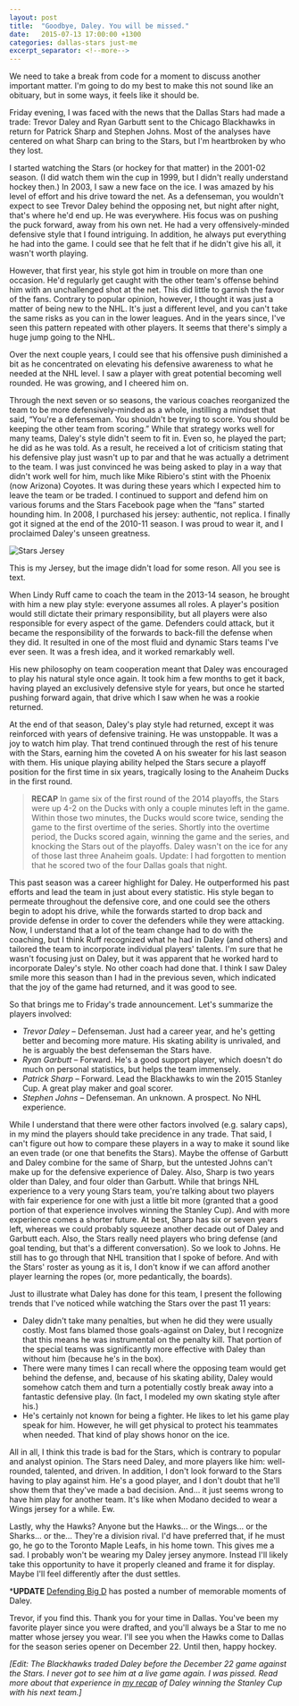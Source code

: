 ```yaml
---
layout: post
title:  "Goodbye, Daley. You will be missed."
date:   2015-07-13 17:00:00 +1300
categories: dallas-stars just-me
excerpt_separator: <!--more-->
---
```

We need to take a break from code for a moment to discuss another important matter. I'm going to do my best to make this not sound like an obituary, but in some ways, it feels like it should be.

<!--more-->

Friday evening, I was faced with the news that the Dallas Stars had made a trade: Trevor Daley and Ryan Garbutt sent to the Chicago Blackhawks in return for Patrick Sharp and Stephen Johns. Most of the analyses have centered on what Sharp can bring to the Stars, but I'm heartbroken by who they lost.

I started watching the Stars (or hockey for that matter) in the 2001-02 season. (I did watch them win the cup in 1999, but I didn't really understand hockey then.) In 2003, I saw a new face on the ice. I was amazed by his level of effort and his drive toward the net. As a defenseman, you wouldn't expect to see Trevor Daley behind the opposing net, but night after night, that's where he'd end up. He was everywhere. His focus was on pushing the puck forward, away from his own net. He had a very offensively-minded defensive style that I found intriguing. In addition, he always put everything he had into the game. I could see that he felt that if he didn't give his all, it wasn't worth playing.

However, that first year, his style got him in trouble on more than one occasion. He'd regularly get caught with the other team's offense behind him with an unchallenged shot at the net. This did little to garnish the favor of the fans. Contrary to popular opinion, however, I thought it was just a matter of being new to the NHL. It's just a different level, and you can't take the same risks as you can in the lower leagues. And in the years since, I've seen this pattern repeated with other players. It seems that there's simply a huge jump going to the NHL.

Over the next couple years, I could see that his offensive push diminished a bit as he concentrated on elevating his defensive awareness to what he needed at the NHL level. I saw a player with great potential becoming well rounded. He was growing, and I cheered him on.

Through the next seven or so seasons, the various coaches reorganized the team to be more defensively-minded as a whole, instilling a mindset that said, “You're a defenseman. You shouldn't be trying to score. You should be keeping the other team from scoring.” While that strategy works well for many teams, Daley's style didn't seem to fit in. Even so, he played the part; he did as he was told. As a result, he received a lot of criticism stating that his defensive play just wasn't up to par and that he was actually a detriment to the team. I was just convinced he was being asked to play in a way that didn't work well for him, much like Mike Ribiero's stint with the Phoenix (now Arizona) Coyotes. It was during these years which I expected him to leave the team or be traded. I continued to support and defend him on various forums and the Stars Facebook page when the “fans” started hounding him. In 2008, I purchased his jersey: authentic, not replica. I finally got it signed at the end of the 2010-11 season. I was proud to wear it, and I proclaimed Daley's unseen greatness.

![Stars Jersey]()

This is my Jersey, but the image didn't load for some reson. All you see is text.

When Lindy Ruff came to coach the team in the 2013-14 season, he brought with him a new play style: everyone assumes all roles. A player's position would still dictate their primary responsibility, but all players were also responsible for every aspect of the game. Defenders could attack, but it became the responsibility of the forwards to back-fill the defense when they did. It resulted in one of the most fluid and dynamic Stars teams I've ever seen. It was a fresh idea, and it worked remarkably well.

His new philosophy on team cooperation meant that Daley was encouraged to play his natural style once again. It took him a few months to get it back, having played an exclusively defensive style for years, but once he started pushing forward again, that drive which I saw when he was a rookie returned.

At the end of that season, Daley's play style had returned, except it was reinforced with years of defensive training. He was unstoppable. It was a joy to watch him play. That trend continued through the rest of his tenure with the Stars, earning him the coveted A on his sweater for his last season with them. His unique playing ability helped the Stars secure a playoff position for the first time in six years, tragically losing to the Anaheim Ducks in the first round.

> **RECAP** In game six of the first round of the 2014 playoffs, the Stars were up 4-2 on the Ducks with only a couple minutes left in the game. Within those two minutes, the Ducks would score twice, sending the game to the first overtime of the series. Shortly into the overtime period, the Ducks scored again, winning the game and the series, and knocking the Stars out of the playoffs. Daley wasn't on the ice for any of those last three Anaheim goals. Update: I had forgotten to mention that he scored two of the four Dallas goals that night.

This past season was a career highlight for Daley. He outperformed his past efforts and lead the team in just about every statistic. His style began to permeate throughout the defensive core, and one could see the others begin to adopt his drive, while the forwards started to drop back and provide defense in order to cover the defenders while they were attacking. Now, I understand that a lot of the team change had to do with the coaching, but I think Ruff recognized what he had in Daley (and others) and tailored the team to incorporate individual players' talents. I'm sure that he wasn't focusing just on Daley, but it was apparent that he worked hard to incorporate Daley's style. No other coach had done that. I think I saw Daley smile more this season than I had in the previous seven, which indicated that the joy of the game had returned, and it was good to see.

So that brings me to Friday's trade announcement. Let's summarize the players involved:

- *Trevor Daley* – Defenseman. Just had a career year, and he's getting better and becoming more mature. His skating ability is unrivaled, and he is arguably the best defenseman the Stars have.
- *Ryan Garbutt* – Forward. He's a good support player, which doesn't do much on personal statistics, but helps the team immensely.
- *Patrick Sharp* – Forward. Lead the Blackhawks to win the 2015 Stanley Cup. A great play maker and goal scorer.
- *Stephen Johns* – Defenseman. An unknown. A prospect. No NHL experience.

While I understand that there were other factors involved (e.g. salary caps), in my mind the players should take precidence in any trade. That said, I can't figure out how to compare these players in a way to make it sound like an even trade (or one that benefits the Stars). Maybe the offense of Garbutt and Daley combine for the same of Sharp, but the untested Johns can't make up for the defensive experience of Daley. Also, Sharp is two years older than Daley, and four older than Garbutt. While that brings NHL experience to a very young Stars team, you're talking about two players with fair experience for one with just a little bit more (granted that a good portion of that experience involves winning the Stanley Cup). And with more experience comes a shorter future. At best, Sharp has six or seven years left, whereas we could probably squeeze another decade out of Daley and Garbutt each. Also, the Stars really need players who bring defense (and goal tending, but that's a different conversation). So we look to Johns. He still has to go through that NHL transition that I spoke of before. And with the Stars' roster as young as it is, I don't know if we can afford another player learning the ropes (or, more pedantically, the boards).

Just to illustrate what Daley has done for this team, I present the following trends that I've noticed while watching the Stars over the past 11 years:

- Daley didn't take many penalties, but when he did they were usually costly. Most fans blamed those goals-against on Daley, but I recognize that this means he was instrumental on the penalty kill. That portion of the special teams was significantly more effective with Daley than without him (because he's in the box).
- There were many times I can recall where the opposing team would get behind the defense, and, because of his skating ability, Daley would somehow catch them and turn a potentially costly break away into a fantastic defensive play. (In fact, I modeled my own skating style after his.)
- He's certainly not known for being a fighter. He likes to let his game play speak for him. However, he will get physical to protect his teammates when needed. That kind of play shows honor on the ice.

All in all, I think this trade is bad for the Stars, which is contrary to popular and analyst opinion. The Stars need Daley, and more players like him: well-rounded, talented, and driven. In addition, I don't look forward to the Stars having to play against him. He's a good player, and I don't doubt that he'll show them that they've made a bad decision. And... it just seems wrong to have him play for another team. It's like when Modano decided to wear a Wings jersey for a while. Ew.

Lastly, why the Hawks? Anyone but the Hawks... or the Wings... or the Sharks... or the... They're a division rival. I'd have preferred that, if he must go, he go to the Toronto Maple Leafs, in his home town. This gives me a sad. I probably won't be wearing my Daley jersey anymore. Instead I'll likely take this opportunity to have it properly cleaned and frame it for display. Maybe I'll feel differently after the dust settles.

***UPDATE** [Defending Big D](http://www.defendingbigd.com/2015/7/13/8942623/dallas-stars-trevor-daley-patrick-sharp-trade-career-rookie-goals-retrospective-flashback-veteran) has posted a number of memorable moments of Daley.

Trevor, if you find this. Thank you for your time in Dallas. You've been my favorite player since you were drafted, and you'll always be a Star to me no matter whose jersey you wear. I'll see you when the Hawks come to Dallas for the season series opener on December 22. Until then, happy hockey.

*[Edit: The Blackhawks traded Daley before the December 22 game against the Stars.  I never got to see him at a live game again.  I was pissed.  Read more about that experience in [my recap](https://codingforsmarties.wordpress.com/2016/06/13/may-the-cup-be-with-you-always/) of Daley winning the Stanley Cup with his next team.]*